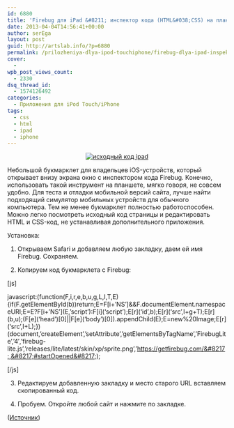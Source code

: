 ```yaml
---
id: 6880
title: 'Firebug для iPad &#8211; инспектор кода (HTML&#038;CSS) на планеште'
date: 2013-04-04T14:56:41+00:00
author: serEga
layout: post
guid: http://artslab.info/?p=6880
permalink: /prilozheniya-dlya-ipod-touchiphone/firebug-dlya-ipad-inspektor-koda-htmlcss-na-planeshte/
cover:
  -
wpb_post_views_count:
  - 2330
dsq_thread_id:
  - 1574126492
categories:
  - Приложения для iPod Touch/iPhone
tags:
  - css
  - html
  - ipad
  - iphone
---
```

<center>
  <a href="http://googledrive.com/host/0B9lHVSSSdxdxd0hjdUdmRzY3Tjg/firebug_ipad_css_html.jpg"><img src="http://googledrive.com/host/0B9lHVSSSdxdxd0hjdUdmRzY3Tjg/firebug_ipad_css_html-300x225.jpg" alt="исходный код ipad" class="aligncenter size-medium wp-image-6881" srcset="http://googledrive.com/host/0B9lHVSSSdxdxd0hjdUdmRzY3Tjg/firebug_ipad_css_html-300x225.jpg 300w, http://googledrive.com/host/0B9lHVSSSdxdxd0hjdUdmRzY3Tjg/firebug_ipad_css_html.jpg 1024w" sizes="(max-width: 300px) 100vw, 300px" /></a>
</center>

Небольшой букмарклет для владельцев iOS-устройств, который открывает внизу экрана окно с инспектором кода Firebug. Конечно, использовать такой инструмент на планшете, мягко говоря, не совсем удобно. Для теста и отладки мобильной версий сайта, лучше найти подходящий симулятор мобильных устройств для обычного компьютера. Тем не менее букмарклет полностью работоспособен. Можно легко посмотреть исходный код страницы и редактировать HTML и CSS-код, не устанавливая дополнительного приложения.

<!--more-->

Установка:

1. Открываем Safari и добавляем любую закладку, даем ей имя Firebug. Сохраняем.

2. Копируем код букмарклета с Firebug:

[js]

javascript:(function(F,i,r,e,b,u,g,L,I,T,E){if(F.getElementById(b))return;E=F\[i+&#8217;NS&#8217;]&&F.documentElement.namespaceURI;E=E?F[i+&#8217;NS&#8217;\](E,&#8217;script&#8217;):F\[i\](&#8216;script&#8217;);E\[r\](&#8216;id&#8217;,b);E\[r\](&#8216;src&#8217;,I+g+T);E\[r\](b,u);(F\[e\](&#8216;head&#8217;)\[0]||F[e\](&#8216;body&#8217;)\[0]).appendChild(E);E=new%20Image;E[r\](&#8216;src&#8217;,I+L);})(document,&#8217;createElement&#8217;,&#8217;setAttribute&#8217;,&#8217;getElementsByTagName&#8217;,&#8217;FirebugLite&#8217;,&#8217;4&#8242;,&#8217;firebug-lite.js&#8217;,&#8217;releases/lite/latest/skin/xp/sprite.png&#8217;,&#8217;https://getfirebug.com/&#8217;,&#8217;#startOpened&#8217;);

[/js]

3. Редактируем добавленную закладку и место старого URL вставляем скопированный код.

4. Пробуем. Откройте любой сайт и нажмите по закладке.

([Источник](http://www.jamesmacfie.com/2012/03/debug-your-html-css-on-the-ipadiphone/))